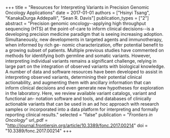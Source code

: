 +++
title = "Resources for Interpreting Variants in Precision Genomic Oncology Applications"
date = 2017-01-01
authors = ["Hsinyi Tsang", "KanakaDurga Addepalli", "Sean R. Davis"]
publication_types = ["2"]
abstract = "Precision genomic oncology--applying high throughput sequencing (HTS) at the point-of-care to inform clinical decisions--is a developing precision medicine paradigm that is seeing increasing adoption. Simultaneously, new developments in targeted agents and immunotherapy, when informed by rich ge- nomic characterization, offer potential benefit to a growing subset of patients. Multiple previous studies have commented on methods for identifying both germline and somatic variants. However, interpreting individual variants remains a significant challenge, relying in large part on the integration of observed variants with biological knowledge. A number of data and software resources have been developed to assist in interpreting observed variants, determining their potential clinical actionability, and augmenting them with ancillary information that can inform clinical decisions and even generate new hypotheses for exploration in the laboratory. Here, we review available variant catalogs, variant and functional an- notation software and tools, and databases of clinically actionable variants that can be used in an ad hoc approach with research samples or incorporated into a data platform for interpreting and formally reporting clinical results."
selected = "false"
publication = "*Frontiers in Oncology*"
url_pdf = "http://journal.frontiersin.org/article/10.3389/fonc.2017.00214"
doi = "10.3389/fonc.2017.00214"
+++

